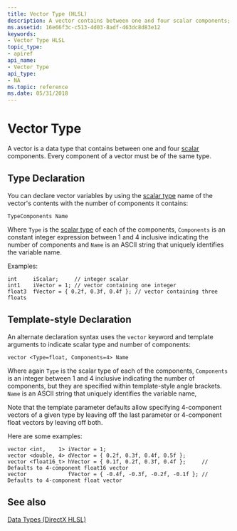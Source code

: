 ```yaml
---
title: Vector Type (HLSL)
description: A vector contains between one and four scalar components; every component of a vector must be of the same type.
ms.assetid: 16e66f3c-c513-4d03-8adf-463dc8d83e12
keywords:
- Vector Type HLSL
topic_type:
- apiref
api_name:
- Vector Type
api_type:
- NA
ms.topic: reference
ms.date: 05/31/2018
---
```


# Vector Type

A vector is a data type that contains between one and four [scalar](dx-graphics-hlsl-scalar.md) components. Every component of a vector must be of the same type.

## Type Declaration

You can declare vector variables by using the [scalar type](dx-graphics-hlsl-scalar.md) name of the vector's contents with the number of components it contains:

```syntax
TypeComponents Name
```

Where `Type` is the [scalar type](dx-graphics-hlsl-scalar.md) of each of the components, `Components` is an constant integer expression between 1 and 4 inclusive indicating the number of components and `Name` is an ASCII string that uniquely identifies the variable name.

Examples:

```hlsl
int     iScalar;     // integer scalar
int1    iVector = 1; // vector containing one integer
float3  fVector = { 0.2f, 0.3f, 0.4f }; // vector containing three floats
```

## Template-style Declaration

An alternate declaration syntax uses the `vector` keyword and template arguments to indicate scalar type and number of components:

```syntax
vector <Type=float, Components=4> Name
```

Where again `Type` is the scalar type of each of the components, `Components` is an integer between 1 and 4 inclusive indicating the number of components, but they are specified within template-style angle brackets. `Name` is an ASCII string that uniquely identifies the variable name,

Note that the template parameter defaults allow specifying 4-component vectors of a given type by leaving off the last parameter or 4-component float vectors by leaving off both.

Here are some examples:

```hlsl
vector <int,    1> iVector = 1;
vector <double, 4> dVector = { 0.2f, 0.3f, 0.4f, 0.5f };
vector <float16_t> hVector = { 0.1f, 0.2f, 0.3f, 0.4f };     // Defaults to 4-component float16 vector
vector             fVector = { -0.4f, -0.3f, -0.2f, -0.1f }; // Defaults to 4-component float vector
```

## See also

[Data Types (DirectX HLSL)](dx-graphics-hlsl-data-types.md)
